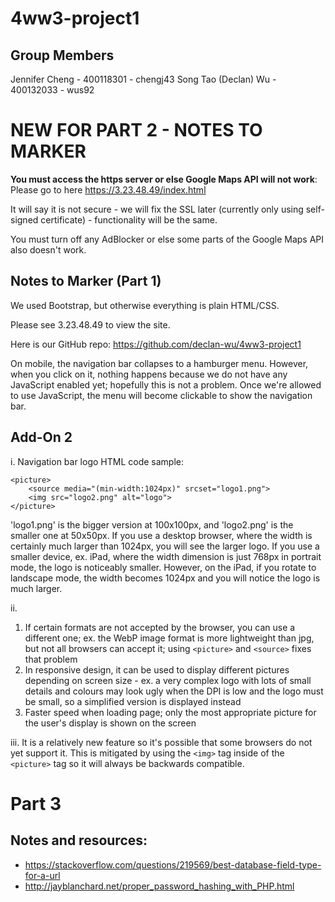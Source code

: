 # 4ww3-project1
## Group Members
Jennifer Cheng - 400118301 - chengj43
Song Tao (Declan) Wu - 400132033 - wus92

# NEW FOR PART 2 - NOTES TO MARKER
**You must access the https server or else Google Maps API will not work**: Please go to here https://3.23.48.49/index.html

It will say it is not secure - we will fix the SSL later (currently only using self-signed certificate) - functionality will be the same.

You must turn off any AdBlocker or else some parts of the Google Maps API also doesn't work.


## Notes to Marker (Part 1)
We used Bootstrap, but otherwise everything is plain HTML/CSS.

Please see 3.23.48.49 to view the site.

Here is our GitHub repo: https://github.com/declan-wu/4ww3-project1

On mobile, the navigation bar collapses to a hamburger menu. However, when you click on it, nothing happens because we do not have any JavaScript enabled yet; hopefully this is not a problem. Once we're allowed to use JavaScript, the menu will become clickable to show the navigation bar.

## Add-On 2
i. Navigation bar logo HTML code sample:
```
<picture>
    <source media="(min-width:1024px)" srcset="logo1.png">
    <img src="logo2.png" alt="logo">
</picture>
```
'logo1.png' is the bigger version at 100x100px, and 'logo2.png' is the smaller one at 50x50px. If you use a desktop browser, where the width is certainly much larger than 1024px, you will see the larger logo. If you use a smaller device, ex. iPad, where the width dimension is just 768px in portrait mode, the logo is noticeably smaller. However, on the iPad, if you rotate to landscape mode, the width becomes 1024px and you will notice the logo is much larger.

ii.
1. If certain formats are not accepted by the browser, you can use a different one; ex. the WebP image format is more lightweight than jpg, but not all browsers can accept it; using `<picture>` and `<source>` fixes that problem
2. In responsive design, it can be used to display different pictures depending on screen size - ex. a very complex logo with lots of small details and colours may look ugly when the DPI is low and the logo must be small, so a simplified version is displayed instead
3. Faster speed when loading page; only the most appropriate picture for the user's display is shown on the screen


iii. It is a relatively new feature so it's possible that some browsers do not yet support it. This is mitigated by using the `<img>` tag inside of the `<picture>` tag so it will always be backwards compatible.

# Part 3
## Notes and resources:
- https://stackoverflow.com/questions/219569/best-database-field-type-for-a-url
- http://jayblanchard.net/proper_password_hashing_with_PHP.html
